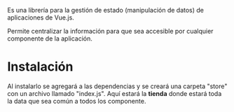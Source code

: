 Es una librería para la gestión de estado (manipulación de datos) de aplicaciones de Vue.js.

Permite centralizar la información para que sea accesible por cualquier componente de la aplicación.
# Instalación
Al instalarlo se agregará a las dependencias y se creará una carpeta "store" con un archivo llamado "index.js". Aquí estará la **tienda** donde estará toda la data que sea común a todos los componente.

